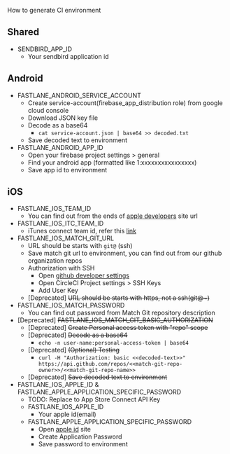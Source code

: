 How to generate CI environment

## Shared

- SENDBIRD_APP_ID
  - Your sendbird application id

## Android

- FASTLANE_ANDROID_SERVICE_ACCOUNT
  - Create service-account(firebase_app_distribution role) from google cloud console
  - Download JSON key file
  - Decode as a base64
    - `cat service-account.json | base64 >> decoded.txt`
  - Save decoded text to environment
- FASTLANE_ANDROID_APP_ID
  - Open your firebase project settings > general
  - Find your android app (formatted like 1:xxxxxxxxxxxxxxxx)
  - Save app id to environment

## iOS

- FASTLANE_IOS_TEAM_ID
  - You can find out from the ends of [apple developers](https://developer.apple.com/account) site url
- FASTLANE_IOS_ITC_TEAM_ID
  - iTunes connect team id, refer this [link](https://github.com/fastlane/fastlane/issues/4301#issuecomment-253461017)
- FASTLANE_IOS_MATCH_GIT_URL
  - URL should be starts with `git@` (ssh)
  - Save match git url to environment, you can find out from our github organization repos
  - Authorization with SSH
    - Open [github developer settings](https://github.com/settings/tokens)
    - Open CircleCI Project settings > SSH Keys
    - Add User Key
  - [Deprecated] ~~URL should be starts with https, not a ssh(git@~)~~
- FASTLANE_IOS_MATCH_PASSWORD
  - You can find out password from Match Git repository description
- [Deprecated] ~~FASTLANE_IOS_MATCH_GIT_BASIC_AUTHORIZATION~~
  - [Deprecated] ~~Create Personal access token with "repo" scope~~
  - [Deprecated] ~~Decode as a base64~~
    - `echo -n user-name:personal-access-token | base64`
  - [Deprecated] ~~(Optional) Testing~~
    - `curl -H "Authorization: basic <<decoded-text>>" https://api.github.com/repos/<<match-git-repo-owner>>/<<match-git-repo-name>>`
  - [Deprecated] ~~Save decoded text to environment~~
- FASTLANE_IOS_APPLE_ID & FASTLANE_APPLE_APPLICATION_SPECIFIC_PASSWORD
  - TODO: Replace to App Store Connect API Key
  - FASTLANE_IOS_APPLE_ID
    - Your apple id(email)
  - FASTLANE_APPLE_APPLICATION_SPECIFIC_PASSWORD
    - Open [apple id](https://appleid.apple.com/account/manage) site
    - Create Application Password
    - Save password to environment
